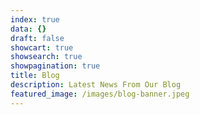 ```yaml
---
index: true
data: {}
draft: false
showcart: true
showsearch: true
showpagination: true
title: Blog
description: Latest News From Our Blog
featured_image: /images/blog-banner.jpeg
---
```


